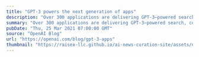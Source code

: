 ```yaml
---
title: "GPT-3 powers the next generation of apps"
description: "Over 300 applications are delivering GPT-3–powered search, conversation, text completion, and other advanced AI features through our API."
summary: "Over 300 applications are delivering GPT-3–powered search, conversation, text completion, and other advanced AI features through our API."
pubDate: "Thu, 25 Mar 2021 07:00:00 GMT"
source: "OpenAI Blog"
url: "https://openai.com/blog/gpt-3-apps"
thumbnail: "https://raisex-llc.github.io/ai-news-curation-site/assets/openai_logo.png"
---
```


